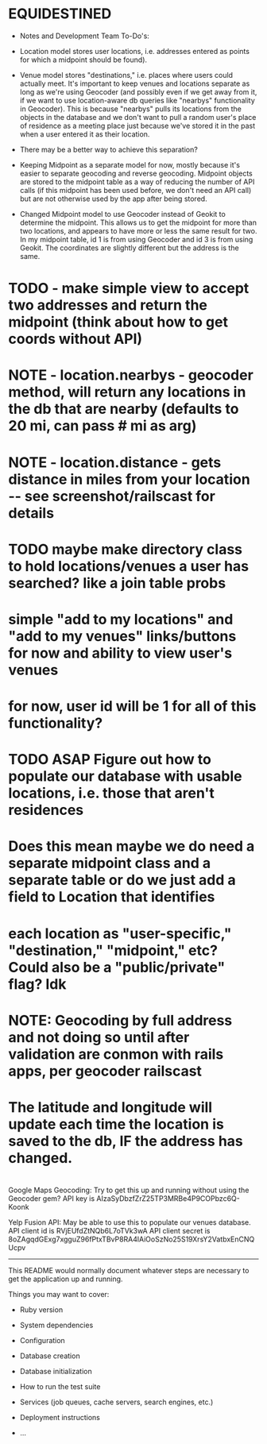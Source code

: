 # EQUIDESTINED

* Notes and Development Team To-Do's:

- Location model stores user locations, i.e. addresses entered as points for which a midpoint should be found).

- Venue model stores "destinations," i.e. places where users could actually meet. It's important to keep venues and locations separate as long as we're using Geocoder (and possibly even if we get away from it, if we want to use location-aware db queries like "nearbys" functionality in Geocoder). This is because "nearbys" pulls its locations from the objects in the database and we don't want to pull a random user's place of residence as a meeting place just because we've stored it in the past when a user entered it as their location.

- There may be a better way to achieve this separation?

- Keeping Midpoint as a separate model for now, mostly because it's easier to separate geocoding and reverse geocoding. Midpoint objects are stored to the midpoint table as a way of reducing the number of API calls (if this midpoint has been used before, we don't need an API call) but are not otherwise used by the app after being stored.

- Changed Midpoint model to use Geocoder instead of Geokit to determine the midpoint. This allows us to get the midpoint for more than two locations, and appears to have more or less the same result for two. In my midpoint table, id 1 is from using Geocoder and id 3 is from using Geokit. The coordinates are slightly different but the address is the same.


# TODO - make simple view to accept two addresses and return the midpoint (think about how to get coords without API)
# NOTE - location.nearbys - geocoder method, will return any locations in the db that are nearby (defaults to 20 mi, can pass # mi as arg)
# NOTE - location.distance - gets distance in miles from your location -- see screenshot/railscast for details
#
#
# TODO maybe make directory class to hold locations/venues a user has searched? like a join table probs
#      simple "add to my locations" and "add to my venues" links/buttons for now and ability to view user's venues
#      for now, user id will be 1 for all of this functionality?

# TODO ASAP Figure out how to populate our database with usable locations, i.e. those that aren't residences
#      Does this mean maybe we do need a separate midpoint class and a separate table or do we just add a field to Location that identifies
#      each location as "user-specific," "destination," "midpoint," etc? Could also be a "public/private" flag? Idk

# NOTE: Geocoding by full address and not doing so until after validation are conmon with rails apps, per geocoder railscast
#       The latitude and longitude will update each time the location is saved to the db, IF the address has changed.
#


Google Maps Geocoding:
Try to get this up and running without using the Geocoder gem?
API key is AIzaSyDbzfZrZ25TP3MRBe4P9COPbzc6Q-Koonk

Yelp Fusion API:
May be able to use this to populate our venues database.
API client id is RVjEUfdZtNQb6L7oTVk3wA
API client secret is 8oZAgqdGExg7xgguZ96fPtxTBvP8RA4lAiOoSzNo25S19XrsY2VatbxEnCNQUcpv

***********************************************************************

This README would normally document whatever steps are necessary to get the
application up and running.

Things you may want to cover:

* Ruby version

* System dependencies

* Configuration

* Database creation

* Database initialization

* How to run the test suite

* Services (job queues, cache servers, search engines, etc.)

* Deployment instructions

* ...
